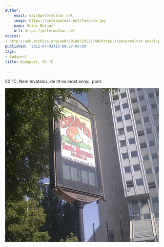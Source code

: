 ```yaml
---
author:
    email: mail@petermolnar.net
    image: https://petermolnar.net/favicon.jpg
    name: Peter Molnar
    url: https://petermolnar.net
copies:
- http://web.archive.org/web/20140720112348/https://petermolnar.eu/blips/budapest-50-c/
published: '2012-07-03T15:09:57+00:00'
tags:
- Budapest
title: Budapest, 50 °C

---
```


50 °C. Nem hivatalos, de itt es most ennyi, pont.

![budapest 50C](budapest_50c.jpg)